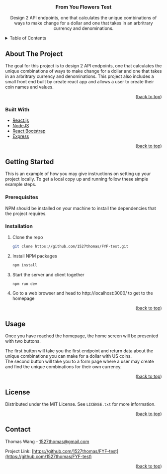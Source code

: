 <h3 align="center">From You Flowers Test</h3>

  <p align="center">
    Design 2 API endpoints, one that calculates the unique combinations of ways to make change for a dollar and one that takes in an arbritrary currency and denominations.
    <br />
  </p>
</div>

<!-- TABLE OF CONTENTS -->
<details>
  <summary>Table of Contents</summary>
  <ol>
    <li>
      <a href="#about-the-project">About The Project</a>
      <ul>
        <li><a href="#built-with">Built With</a></li>
      </ul>
    </li>
    <li>
      <a href="#getting-started">Getting Started</a>
      <ul>
        <li><a href="#prerequisites">Prerequisites</a></li>
        <li><a href="#installation">Installation</a></li>
      </ul>
    </li>
    <li><a href="#usage">Usage</a></li>
    <li><a href="#roadmap">Roadmap</a></li>
    <li><a href="#contributing">Contributing</a></li>
    <li><a href="#license">License</a></li>
    <li><a href="#contact">Contact</a></li>
    <li><a href="#acknowledgments">Acknowledgments</a></li>
  </ol>
</details>

<!-- ABOUT THE PROJECT -->

## About The Project

The goal for this project is to design 2 API endpoints,
one that calculates the unique combinations of ways to make change for a dollar and one that takes in an arbritrary currency and denominations.
This project also includes a small front end built by create react app and allows a user to create their coin names and values.

<p align="right">(<a href="#top">back to top</a>)</p>

### Built With

- [React.js](https://reactjs.org/)
- [NodeJS](https://nodejs.org/en/)
- [React Bootstrap](https://react-bootstrap.github.io/)
- [Express](https://expressjs.com/)

<p align="right">(<a href="#top">back to top</a>)</p>

<!-- GETTING STARTED -->

## Getting Started

This is an example of how you may give instructions on setting up your project locally.
To get a local copy up and running follow these simple example steps.

### Prerequisites

NPM should be installed on your machine to install the dependencies that the project requires.

### Installation

1. Clone the repo
   ```sh
   git clone https://github.com/1527thomas/FYF-test.git
   ```
2. Install NPM packages
   ```sh
   npm install
   ```
3. Start the server and client together
   ```sh
   npm run dev
   ```
4. Go to a web browser and head to http://localhost:3000/ to get to the homepage

<p align="right">(<a href="#top">back to top</a>)</p>

<!-- USAGE EXAMPLES -->

## Usage

Once you have reached the homepage, the home screen will be presented with two buttons. </br>

The first button will take you the first endpoint and return data about the unique combinations you can make for a dollar with US coins. </br>
The second button will take you to a form page where a user may create and find the unique combinations for their own currency.

<p align="right">(<a href="#top">back to top</a>)</p>

<!-- LICENSE -->

## License

Distributed under the MIT License. See `LICENSE.txt` for more information.

<p align="right">(<a href="#top">back to top</a>)</p>

<!-- CONTACT -->

## Contact

Thomas Wang - 1527thomas@gmail.com

Project Link: [https://github.com/1527thomas/FYF-test](https://github.com/1527thomas/FYF-test)

<p align="right">(<a href="#top">back to top</a>)</p>

<!-- LINKS & IMAGES -->

[homepage-screenshot]: ./screenshots/FrontPage.PNG
[endpointone-screenshot]: ./screenshots/endpoint1.PNG
[formone-screenshot]: ./screenshots/Form1.PNG
[formtwo-screenshot]: ./screenshots/Form2.PNG
[endpointtwo-screenshot]: ./screenshots/endpoint2.PNG
